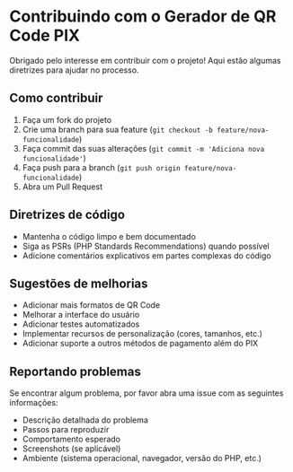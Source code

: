 # Contribuindo com o Gerador de QR Code PIX

Obrigado pelo interesse em contribuir com o projeto! Aqui estão algumas diretrizes para ajudar no processo.

## Como contribuir

1. Faça um fork do projeto
2. Crie uma branch para sua feature (`git checkout -b feature/nova-funcionalidade`)
3. Faça commit das suas alterações (`git commit -m 'Adiciona nova funcionalidade'`)
4. Faça push para a branch (`git push origin feature/nova-funcionalidade`)
5. Abra um Pull Request

## Diretrizes de código

- Mantenha o código limpo e bem documentado
- Siga as PSRs (PHP Standards Recommendations) quando possível
- Adicione comentários explicativos em partes complexas do código

## Sugestões de melhorias

- Adicionar mais formatos de QR Code
- Melhorar a interface do usuário
- Adicionar testes automatizados
- Implementar recursos de personalização (cores, tamanhos, etc.)
- Adicionar suporte a outros métodos de pagamento além do PIX

## Reportando problemas

Se encontrar algum problema, por favor abra uma issue com as seguintes informações:
- Descrição detalhada do problema
- Passos para reproduzir
- Comportamento esperado
- Screenshots (se aplicável)
- Ambiente (sistema operacional, navegador, versão do PHP, etc.)
